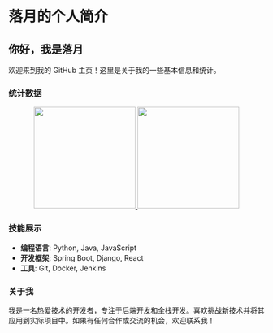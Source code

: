 # 落月的个人简介

## 你好，我是落月

欢迎来到我的 GitHub 主页！这里是关于我的一些基本信息和统计。

### 统计数据

<div align="center">
  <a href="https://github.com/lvluoyue">
    <img height=200 src="https://github-readme-stats.vercel.app/api?username=lvluoyue&show_icons=true&locale=cn" />
  </a>
  <a href="https://github.com/anuraghazra/convoychat">
    <img height=200 src="https://github-readme-stats.vercel.app/api/top-langs/?username=lvluoyue&layout=compact&langs_count=8&card_width=320&locale=cn" />
  </a>
</div>

### 技能展示

- **编程语言**: Python, Java, JavaScript
- **开发框架**: Spring Boot, Django, React
- **工具**: Git, Docker, Jenkins

### 关于我

我是一名热爱技术的开发者，专注于后端开发和全栈开发。喜欢挑战新技术并将其应用到实际项目中。如果有任何合作或交流的机会，欢迎联系我！
